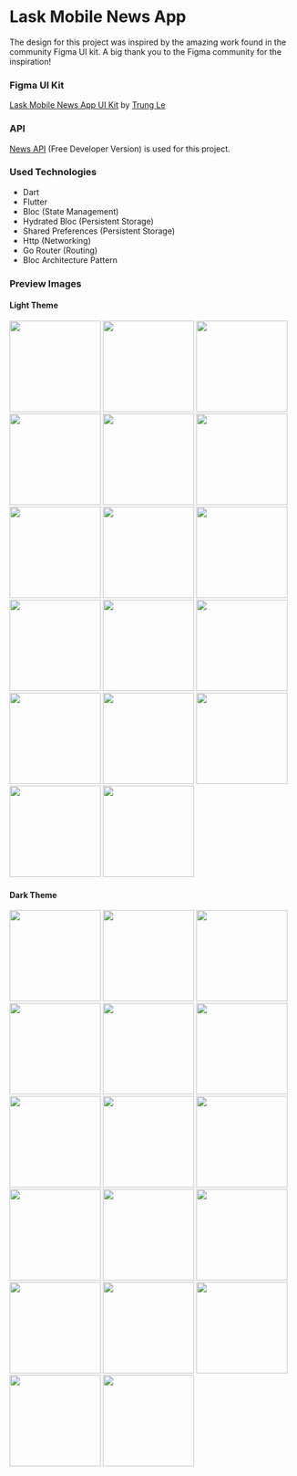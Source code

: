 # Lask Mobile News App

The design for this project was inspired by the amazing work found in the community Figma UI kit. A big thank you to the Figma community for the inspiration!

### Figma UI Kit

[Lask Mobile News App UI Kit](https://www.figma.com/community/file/1232628422702380922/lask-mobile-news-app-ui-kit) by [Trung Le](https://www.figma.com/@lehoaitrungds)

### API

[News API](https://newsapi.org/docs) (Free Developer Version) is used for this project.

### Used Technologies

- Dart
- Flutter
- Bloc (State Management)
- Hydrated Bloc (Persistent Storage)
- Shared Preferences (Persistent Storage)
- Http (Networking)
- Go Router (Routing)
- Bloc Architecture Pattern

### Preview Images

#### Light Theme
<p align="left">
  <img src="https://github.com/PyaeSoneHan246810/flutter_lask_mobile_news_app/assets/106380166/3ad917b3-f49d-460b-8f8c-b19feaf9817a" alt="" width="160" href="https://github.com/PyaeSoneHan246810/flutter_lask_mobile_news_app/assets/106380166/3ad917b3-f49d-460b-8f8c-b19feaf9817a"/>
  <img src="https://github.com/PyaeSoneHan246810/flutter_lask_mobile_news_app/assets/106380166/aa545163-7ec4-4da6-bfa9-1befc87d9cd5" alt="" width="160" href="https://github.com/PyaeSoneHan246810/flutter_lask_mobile_news_app/assets/106380166/3ad917b3-f49d-460b-8f8c-b19feaf9817a"/>
  <img src="https://github.com/PyaeSoneHan246810/flutter_lask_mobile_news_app/assets/106380166/ef3221ff-6540-4db7-a915-fc4d77d35b6b" alt="" width="160" href="https://github.com/PyaeSoneHan246810/flutter_lask_mobile_news_app/assets/106380166/3ad917b3-f49d-460b-8f8c-b19feaf9817a"/>
  <img src="https://github.com/PyaeSoneHan246810/flutter_lask_mobile_news_app/assets/106380166/71230716-c43a-4690-b1c9-0c2ef6f27ce3" alt="" width="160" href="https://github.com/PyaeSoneHan246810/flutter_lask_mobile_news_app/assets/106380166/ef3221ff-6540-4db7-a915-fc4d77d35b6b"/>
  <img src="https://github.com/PyaeSoneHan246810/flutter_lask_mobile_news_app/assets/106380166/5fbe02fd-9b06-43a8-b099-e28fea3ae199" alt="" width="160" href="https://github.com/PyaeSoneHan246810/flutter_lask_mobile_news_app/assets/106380166/f9556770-60e7-4442-9dcc-3ad1b9f82fb7"/>
  <img src="https://github.com/PyaeSoneHan246810/flutter_lask_mobile_news_app/assets/106380166/7e0b4863-07ed-4b84-a9ee-4a155e20bfb6" alt="" width="160" href="https://github.com/PyaeSoneHan246810/flutter_lask_mobile_news_app/assets/106380166/a82508c3-ad08-4edf-bd6f-56b6fdb653d2"/>
  <img src="https://github.com/PyaeSoneHan246810/flutter_lask_mobile_news_app/assets/106380166/0f8ea5ad-8499-4d58-88e7-e628e239fe76" alt="" width="160" href="https://github.com/PyaeSoneHan246810/flutter_lask_mobile_news_app/assets/106380166/3ad917b3-f49d-460b-8f8c-b19feaf9817a"/>
  <img src="https://github.com/PyaeSoneHan246810/flutter_lask_mobile_news_app/assets/106380166/91109d22-eb97-430a-8e76-458c7cbb200c" alt="" width="160" href="https://github.com/PyaeSoneHan246810/flutter_lask_mobile_news_app/assets/106380166/71230716-c43a-4690-b1c9-0c2ef6f27ce3"/>
  <img src="https://github.com/PyaeSoneHan246810/flutter_lask_mobile_news_app/assets/106380166/f7d54fb8-f58f-443c-bf42-cbee96b11217" alt="" width="160" href="https://github.com/PyaeSoneHan246810/flutter_lask_mobile_news_app/assets/106380166/aa545163-7ec4-4da6-bfa9-1befc87d9cd5"/>
  <img src="https://github.com/PyaeSoneHan246810/flutter_lask_mobile_news_app/assets/106380166/aa54e79e-3e53-49b2-8439-3c9c0323231f" alt="" width="160" href="https://github.com/PyaeSoneHan246810/flutter_lask_mobile_news_app/assets/106380166/7e0b4863-07ed-4b84-a9ee-4a155e20bfb6"/>
  <img src="https://github.com/PyaeSoneHan246810/flutter_lask_mobile_news_app/assets/106380166/6975819c-6b6f-4d80-9323-977a450a4757" alt="" width="160" href="https://github.com/PyaeSoneHan246810/flutter_lask_mobile_news_app/assets/106380166/0f8ea5ad-8499-4d58-88e7-e628e239fe76"/>
  <img src="https://github.com/PyaeSoneHan246810/flutter_lask_mobile_news_app/assets/106380166/d5474993-92ca-466e-b118-87ab3085411b" alt="" width="160" href="https://github.com/PyaeSoneHan246810/flutter_lask_mobile_news_app/assets/106380166/91109d22-eb97-430a-8e76-458c7cbb200c"/>
  <img src="https://github.com/PyaeSoneHan246810/flutter_lask_mobile_news_app/assets/106380166/55cb8e9d-b77e-410e-9fd6-421902d69d2b" alt="" width="160" href="https://github.com/PyaeSoneHan246810/flutter_lask_mobile_news_app/assets/106380166/5fbe02fd-9b06-43a8-b099-e28fea3ae199"/>
  <img src="https://github.com/PyaeSoneHan246810/flutter_lask_mobile_news_app/assets/106380166/a82508c3-ad08-4edf-bd6f-56b6fdb653d2" alt="" width="160" href="https://github.com/PyaeSoneHan246810/flutter_lask_mobile_news_app/assets/106380166/f7d54fb8-f58f-443c-bf42-cbee96b11217"/>
  <img src="https://github.com/PyaeSoneHan246810/flutter_lask_mobile_news_app/assets/106380166/f9556770-60e7-4442-9dcc-3ad1b9f82fb7" alt="" width="160" href="https://github.com/PyaeSoneHan246810/flutter_lask_mobile_news_app/assets/106380166/aa545163-7ec4-4da6-bfa9-1befc87d9cd5"/>
  <img src="https://github.com/PyaeSoneHan246810/flutter_lask_mobile_news_app/assets/106380166/7c9ba05d-98b8-458c-8232-28e72e52edec" alt="" width="160" href="https://github.com/PyaeSoneHan246810/flutter_lask_mobile_news_app/assets/106380166/12756461-d03b-4568-85bb-40e2727dd310"/>
  <img src="https://github.com/PyaeSoneHan246810/flutter_lask_mobile_news_app/assets/106380166/12756461-d03b-4568-85bb-40e2727dd310" alt="" width="160" href="https://github.com/PyaeSoneHan246810/flutter_lask_mobile_news_app/assets/106380166/f7d54fb8-f58f-443c-bf42-cbee96b11217"/> 
</p>

#### Dark Theme
<p>
  <img src="https://github.com/PyaeSoneHan246810/flutter_lask_mobile_news_app/assets/106380166/1daba24d-edc4-45eb-9de4-986180e2a050" alt="" width="160"/>
  <img src="https://github.com/PyaeSoneHan246810/flutter_lask_mobile_news_app/assets/106380166/2ef19def-0e39-459f-a3e5-38026b3748ad" alt="" width="160"/>
  <img src="https://github.com/PyaeSoneHan246810/flutter_lask_mobile_news_app/assets/106380166/b460cab5-c64c-4288-b5c4-e35c94cd88e8" alt="" width="160"/>
  <img src="https://github.com/PyaeSoneHan246810/flutter_lask_mobile_news_app/assets/106380166/07e82b13-40da-4086-ace8-5a7c1638e94f" alt="" width="160"/>
  <img src="https://github.com/PyaeSoneHan246810/flutter_lask_mobile_news_app/assets/106380166/2414c930-3b33-4f75-98ff-1745a7e3d794" alt="" width="160"/>
  <img src="https://github.com/PyaeSoneHan246810/flutter_lask_mobile_news_app/assets/106380166/57079978-ff58-4e95-a480-10f1d63689a8" alt="" width="160"/>
  <img src="https://github.com/PyaeSoneHan246810/flutter_lask_mobile_news_app/assets/106380166/46d4abcc-e4b1-42e2-a2ef-32521149c649" alt="" width="160"/>
  <img src="https://github.com/PyaeSoneHan246810/flutter_lask_mobile_news_app/assets/106380166/299d7988-b63a-4b9e-8b52-57fbe3139839" alt="" width="160"/>
  <img src="https://github.com/PyaeSoneHan246810/flutter_lask_mobile_news_app/assets/106380166/17707068-eb5d-468c-9113-47ae95579a98" alt="" width="160"/>
  <img src="https://github.com/PyaeSoneHan246810/flutter_lask_mobile_news_app/assets/106380166/a91691c8-4e92-4929-b607-e93814eef9de" alt="" width="160"/>
  <img src="https://github.com/PyaeSoneHan246810/flutter_lask_mobile_news_app/assets/106380166/7658fb13-7129-426d-ba24-526d1870995a" alt="" width="160"/>
  <img src="https://github.com/PyaeSoneHan246810/flutter_lask_mobile_news_app/assets/106380166/50d80b45-3ea0-4645-aa6d-658aea434220" alt="" width="160"/>
  <img src="https://github.com/PyaeSoneHan246810/flutter_lask_mobile_news_app/assets/106380166/86807528-6e6e-4ea2-9fa0-80349591807f" alt="" width="160"/>
  <img src="https://github.com/PyaeSoneHan246810/flutter_lask_mobile_news_app/assets/106380166/f5786cce-07d3-42d3-aeff-f8020967b685" alt="" width="160"/>
  <img src="https://github.com/PyaeSoneHan246810/flutter_lask_mobile_news_app/assets/106380166/6a8cae64-197b-44c8-be33-89d98c3e6d92" alt="" width="160"/>
  <img src="https://github.com/PyaeSoneHan246810/flutter_lask_mobile_news_app/assets/106380166/8b89fd85-1445-477b-a27a-88999ddb0e35" alt="" width="160"/>
  <img src="https://github.com/PyaeSoneHan246810/flutter_lask_mobile_news_app/assets/106380166/37f89b6c-568b-4ce8-a20a-bfa004d81b24" alt="" width="160"/>
</p>
